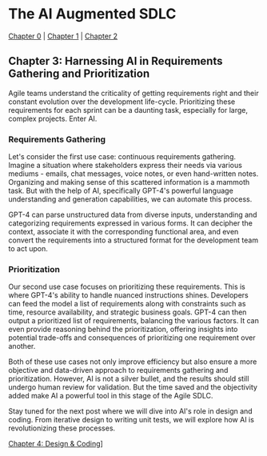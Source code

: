 # The AI Augmented SDLC

[Chapter 0](Chapter0.md) | [Chapter 1](Chapter1.md) | [Chapter 2](Chapter2.md)

## Chapter 3: Harnessing AI in Requirements Gathering and Prioritization

Agile teams understand the criticality of getting requirements right and their constant evolution over the development life-cycle. Prioritizing these requirements for each sprint can be a daunting task, especially for large, complex projects. Enter AI. 

### Requirements Gathering 
Let's consider the first use case: continuous requirements gathering. Imagine a situation where stakeholders express their needs via various mediums - emails, chat messages, voice notes, or even hand-written notes. Organizing and making sense of this scattered information is a mammoth task. But with the help of AI, specifically GPT-4's powerful language understanding and generation capabilities, we can automate this process.

GPT-4 can parse unstructured data from diverse inputs, understanding and categorizing requirements expressed in various forms. It can decipher the context, associate it with the corresponding functional area, and even convert the requirements into a structured format for the development team to act upon. 

### Prioritization
Our second use case focuses on prioritizing these requirements. This is where GPT-4's ability to handle nuanced instructions shines. Developers can feed the model a list of requirements along with constraints such as time, resource availability, and strategic business goals. GPT-4 can then output a prioritized list of requirements, balancing the various factors. It can even provide reasoning behind the prioritization, offering insights into potential trade-offs and consequences of prioritizing one requirement over another. 

Both of these use cases not only improve efficiency but also ensure a more objective and data-driven approach to requirements gathering and prioritization. However, AI is not a silver bullet, and the results should still undergo human review for validation. But the time saved and the objectivity added make AI a powerful tool in this stage of the Agile SDLC. 

Stay tuned for the next post where we will dive into AI's role in design and coding. From iterative design to writing unit tests, we will explore how AI is revolutionizing these processes.

[Chapter 4: Design & Coding](Chapter4.md)]
